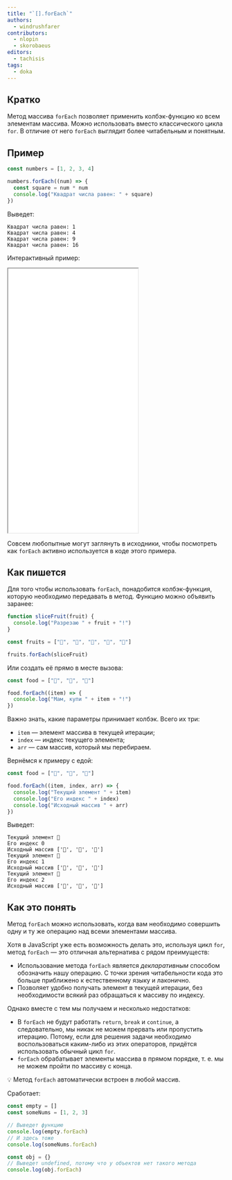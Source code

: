 ```yaml
---
title: "`[].forEach`"
authors:
  - windrushfarer
contributors:
  - nlopin
  - skorobaeus
editors:
  - tachisis
tags:
  - doka
---
```


## Кратко

Метод массива `forEach` позволяет применить колбэк-функцию ко всем элементам массива. Можно использовать вместо классического цикла `for`. В отличие от него `forEach` выглядит более читабельным и понятным.

## Пример

```js
const numbers = [1, 2, 3, 4]

numbers.forEach((num) => {
  const square = num * num
  console.log("Квадрат числа равен: " + square)
})
```

Выведет:

```
Квадрат числа равен: 1
Квадрат числа равен: 4
Квадрат числа равен: 9
Квадрат числа равен: 16
```

Интерактивный пример:

<iframe title="Работа Array.forEach — Array.forEach — Дока" src="demos/index/" height="610"></iframe>

Совсем любопытные могут заглянуть в исходники, чтобы посмотреть как `forEach` активно используется в коде этого примера.

## Как пишется

Для того чтобы использовать `forEach`, понадобится колбэк-функция, которую необходимо передавать в метод. Функцию можно объявить заранее:

```js
function sliceFruit(fruit) {
  console.log("Разрезаю " + fruit + "!")
}

const fruits = ["🍎", "🍊", "🍋", "🍓", "🥝"]

fruits.forEach(sliceFruit)
```

Или создать её прямо в месте вызова:

```js
const food = ["🍔", "🍟", "🍦"]

food.forEach((item) => {
  console.log("Мам, купи " + item + "!")
})
```

Важно знать, какие параметры принимает колбэк. Всего их три:

- `item` — элемент массива в текущей итерации;
- `index` — индекс текущего элемента;
- `arr` — сам массив, который мы перебираем.

Вернёмся к примеру с едой:

```js
const food = ["🍔", "🍟", "🍦"]

food.forEach((item, index, arr) => {
  console.log("Текущий элемент " + item)
  console.log("Его индекс " + index)
  console.log("Исходный массив " + arr)
})
```

Выведет:

```
Текущий элемент 🍔
Его индекс 0
Исходный массив ['🍔', '🍟', '🍦']
Текущий элемент 🍟
Его индекс 1
Исходный массив ['🍔', '🍟', '🍦']
Текущий элемент 🍦
Его индекс 2
Исходный массив ['🍔', '🍟', '🍦']
```

## Как это понять

Метод `forEach` можно использовать, когда вам необходимо совершить одну и ту же операцию над всеми элементами массива.

Хотя в JavaScript уже есть возможность делать это, используя цикл `for`, метод `forEach` — это отличная альтернатива с рядом преимуществ:

- Использование метода `forEach` является _декларативным_ способом обозначить нашу операцию. С точки зрения читабельности кода это больше приближено к естественному языку и лаконично.
- Позволяет удобно получать элемент в текущей итерации, без необходимости всякий раз обращаться к массиву по индексу.

Однако вместе с тем мы получаем и несколько недостатков:

- В `forEach` не будут работать `return`, `break` и `continue`, а следовательно, мы никак не можем прервать или пропустить итерацию. Потому, если для решения задачи необходимо воспользоваться каким-либо из этих операторов, придётся использовать обычный цикл `for`.
- `forEach` обрабатывает элементы массива в прямом порядке, т. е. мы не можем пройти по массиву с конца.

💡 Метод `forEach` автоматически встроен в любой массив.

Сработает:

```js
const empty = []
const someNums = [1, 2, 3]

// Выведет функцию
console.log(empty.forEach)
// И здесь тоже
console.log(someNums.forEach)

const obj = {}
// Выведет undefined, потому что у объектов нет такого метода
console.log(obj.forEach)
```
